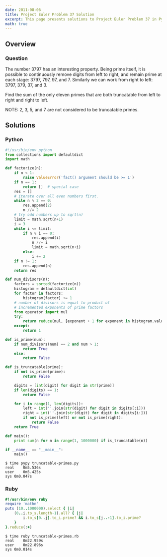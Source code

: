 ```yaml
---
date: 2011-08-06
title: Project Euler Problem 37 Solution
excerpt: This page presents solutions to Project Euler Problem 37 in Python and Ruby.
math: true
---
```



## Overview


### Question

The number 3797 has an interesting property. Being prime itself, it is possible 
to continuously remove digits from left to right, and remain prime at each 
stage: 3797, 797, 97, and 7. Similarly we can work from right to left: 3797, 
379, 37, and 3.

Find the sum of the only eleven primes that are both truncatable from left to 
right and right to left.

NOTE: 2, 3, 5, and 7 are not considered to be truncatable primes.







## Solutions

### Python

```python
#!/usr/bin/env python
from collections import defaultdict
import math

def factorize(n):
    if n < 1:
        raise ValueError('fact() argument should be >= 1')
    if n == 1:
        return []  # special case
    res = []
    # iterate over all even numbers first.
    while n % 2 == 0:
        res.append(2)
        n //= 2
    # try odd numbers up to sqrt(n)
    limit = math.sqrt(n+1)
    i = 3
    while i <= limit:
        if n % i == 0:
            res.append(i)
            n //= i
            limit = math.sqrt(n+i)
        else:
            i += 2
    if n != 1:
        res.append(n)
    return res

def num_divisors(n):
    factors = sorted(factorize(n))
    histogram = defaultdict(int)
    for factor in factors:
        histogram[factor] += 1
    # number of divisors is equal to product of 
    # incremented exponents of prime factors
    from operator import mul
    try:
        return reduce(mul, [exponent + 1 for exponent in histogram.values()])
    except:
        return 1

def is_prime(num):
    if num_divisors(num) == 2 and num > 1:
        return True
    else:
        return False

def is_truncatable(prime):
    if not is_prime(prime):
        return False

    digits = [int(digit) for digit in str(prime)]
    if len(digits) == 1:
        return False

    for i in range(1, len(digits)):
        left = int(''.join(str(digit) for digit in digits[:i]))
        right = int(''.join(str(digit) for digit in digits[i:]))
        if not is_prime(left) or not is_prime(right):
            return False
    return True

def main():
    print sum(n for n in range(1, 1000000) if is_truncatable(n))

if __name__ == "__main__":
    main()
```


```
$ time pypy truncatable-primes.py
real	0m5.536s
user	0m5.425s
sys	0m0.047s
```



### Ruby

```ruby
#!/usr/bin/env ruby
require 'mathn'
puts (10..1000000).select { |i|
	(0..i.to_s.length-1).all? { |j|
		i.to_s[0..j].to_i.prime? && i.to_s[j..-1].to_i.prime?
	}
}.reduce(:+)
```


```
$ time ruby truncatable-primes.rb
real	0m22.959s
user	0m22.896s
sys	0m0.014s
```


